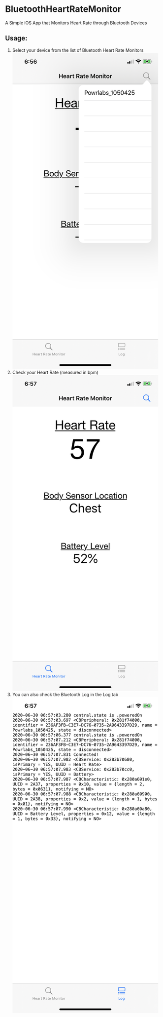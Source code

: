 # BluetoothHeartRateMonitor
A Simple iOS App that Monitors Heart Rate through Bluetooth Devices

## Usage:
1. Select your device from the list of Bluetooth Heart Rate Monitors
    ![Device List](Images/DeviceList.PNG?raw=true "Device List")
2. Check your Heart Rate (measured in bpm)
    ![Heart Rate](Images/HeartRate.PNG?raw=true "Heart Rate")
3. You can also check the Bluetooth Log in the Log tab
    ![Log](Images/Log.PNG?raw=true "Log")
